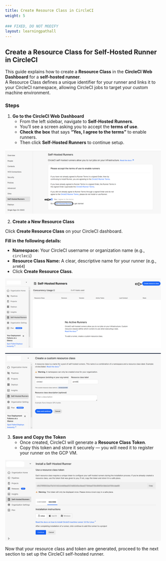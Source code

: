```yaml
---
title: Create Resource Class in CircleCI
weight: 5

### FIXED, DO NOT MODIFY
layout: learningpathall
---
```


## Create a Resource Class for Self-Hosted Runner in CircleCI
This guide explains how to create a **Resource Class** in the **CircleCI Web Dashboard** for a **self-hosted runner**.  
A Resource Class defines a unique identifier for your runner and links it to your CircleCI namespace, allowing CircleCI jobs to target your custom machine environment.

### Steps

1. **Go to the CircleCI Web Dashboard**
   - From the left sidebar, navigate to **Self-Hosted Runners**.  
   - You’ll see a screen asking you to accept the **terms of use**.  
   - **Check the box** that says **“Yes, I agree to the terms”** to enable runners.  
   - Then click **Self-Hosted Runners** to continue setup.

![Self-Hosted Runners alt-text#center](images/shrunner0.png "Figure 1: Self-Hosted Runners ")

2. **Create a New Resource Class**

Click **Create Resource Class** on your CircleCI dashboard. 

**Fill in the following details:** 

   - **Namespace:** Your CircleCI username or organization name (e.g., `circleci`)
   - **Resource Class Name:** A clear, descriptive name for your runner (e.g., `arm64`)
   - Click **Create Resource Class**.

![Self-Hosted Runners alt-text#center](images/shrunner1.png "Figure 2: Create Resource Class ")

![Self-Hosted Runners alt-text#center](images/shrunner2.png "Figure 3: Details Resource Class & Namespace")

3. **Save and Copy the Token**
   - Once created, CircleCI will generate a **Resource Class Token**.  
   - Copy this token and store it securely — you will need it to register your runner on the GCP VM.

![Self-Hosted Runners alt-text#center](images/shrunner3.png "Figure 4: Resource Class Token")
   
Now that your resource class and token are generated, proceed to the next section to set up the CircleCI self-hosted runner.
